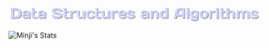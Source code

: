 ![alt-text](https://github.com/laysauchoa/data-structures/blob/master/gif_tittle.gif)


![Minji's Stats](https://github-readme-stats.vercel.app/api?username=laysauchoa&hide=stars&hide_title=true&show_icons=true&icon_color=333&title_color=333&text_color=777&count_private=true&include_all_commits=true)
